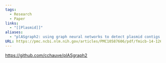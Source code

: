 ```yaml
---
tags:
  - Research
  - Paper
links:
  - "[[Plasmid]]"
aliases:
  - "plASgraph2: using graph neural networks to detect plasmid contigs from an assembly graph"
URL: https://pmc.ncbi.nlm.nih.gov/articles/PMC10587606/pdf/fmicb-14-1267695.pdf
---
```

https://github.com/cchauve/plASgraph2